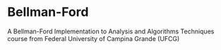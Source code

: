 Bellman-Ford
============

A Bellman-Ford Implementation to Analysis and Algorithms Techniques course from Federal University of Campina Grande (UFCG)